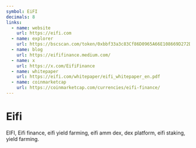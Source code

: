 ```yaml
---
symbol: EiFI
decimals: 8
links:
  - name: website
    url: https://eifi.com
  - name: explorer
    url: https://bscscan.com/token/0xbbf33a3c83Cf86D0965A66E108669D272DFE4214
  - name: blog
    url: https://eififinance.medium.com/
  - name: x
    url: https://x.com/EifiFinance
  - name: whitepaper
    url: https://eifi.com/whitepaper/eifi_whitepaper_en.pdf
  - name: coinmarketcap
    url: https://coinmarketcap.com/currencies/eifi-finance/
---
```


# Eifi

EIFI, Eifi finance, eifi yield farming, eifi amm dex, dex platform, eifi staking, yield farming.
